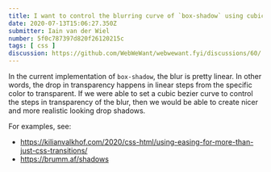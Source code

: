 ```yaml
---
title: I want to control the blurring curve of `box-shadow` using cubic bezier functions
date: 2020-07-13T15:06:27.350Z
submitter: Iain van der Wiel
number: 5f0c787397d820f26120215c
tags: [ css ]
discussion: https://github.com/WebWeWant/webwewant.fyi/discussions/60/
---
```


In the current implementation of `box-shadow`, the blur is pretty linear. In other words, the drop in transparency happens in linear steps from the specific color to transparent. If we were able to set a cubic bezier curve to control the steps in transparency of the blur, then we would be able to create nicer and more realistic looking drop shadows.

For examples, see:

* https://kilianvalkhof.com/2020/css-html/using-easing-for-more-than-just-css-transitions/
* https://brumm.af/shadows
